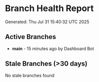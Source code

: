 # Branch Health Report
Generated: Thu Jul 31 15:40:32 UTC 2025

## Active Branches
- **main** - 15 minutes ago by Dashboard Bot

## Stale Branches (>30 days)
No stale branches found
